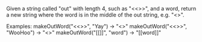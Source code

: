 Given a string called "out" with length 4, such as "<<>>", and a word, return a new string where the word is in the middle of the out string, e.g. "<<word>>".

 Examples: 
makeOutWord("<<>>", "Yay") → "<<Yay>>"
makeOutWord("<<>>", "WooHoo") → "<<WooHoo>>"
makeOutWord("[[]]", "word") → "[[word]]"
